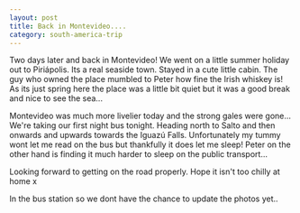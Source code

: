 ```yaml
---
layout: post
title: Back in Montevideo....
category: south-america-trip
---
```

Two days later and back in Montevideo! We went on a little summer holiday out to Piriápolis. Its a real seaside town. Stayed in a cute little cabin. The guy who owned the place mumbled to Peter how fine the Irish whiskey is! As its just spring here the place was a little bit quiet but it was a good break and nice to see the sea...

Montevideo was much more livelier today and the strong gales were gone... We're taking our first night bus tonight. Heading north to Salto and then onwards and upwards towards the Iguazú Falls. Unfortunately my tummy wont let me read on the bus but thankfully it does let me sleep! Peter on the other hand is finding it much harder to sleep on the public transport...

Looking forward to getting on the road properly. Hope it isn't too chilly at home x

In the bus station so we dont have the chance to update the photos yet..
